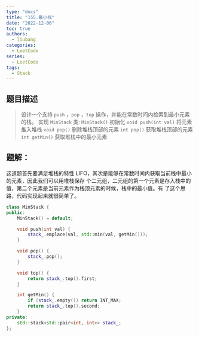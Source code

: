 ```yaml
---
type: "docs"
title: "155.最小栈"
date: "2022-12-06"
toc: true
authors:
  - liubang
categories:
  - LeetCode
series:
  - LeetCode
tags:
  - Stack
---
```


## 题目描述

> 设计一个支持 `push` ，`pop` ，`top` 操作，并能在常数时间内检索到最小元素的栈。
> 实现 `MinStack` 类:
> `MinStack()` 初始化
> `void push(int val)` 将元素推入堆栈
> `void pop()` 删除堆栈顶部的元素
> `int pop()` 获取堆栈顶部的元素
> `int getMin()` 获取堆栈中的最小元素

## 题解：

这道题首先要满足堆栈的特性 LIFO，其次是能够在常数时间内获取当前栈中最小的元素，因此我们可以用堆栈保存
个二元组，二元组的第一个元素是存入栈中的值，第二个元素是当前元素作为栈顶元素的时候，栈中的最小值。有
了这个思路，代码实现起来就很简单了。

```cpp
class MinStack {
public:
    MinStack() = default;

    void push(int val) {
        stack_.emplace(val, std::min(val, getMin()));
    }

    void pop() {
        stack_.pop();
    }

    void top() {
        return stack_.top().first;
    }

    int getMin() {
        if (stack_.empty()) return INT_MAX;
        return stack_.top().second;
    }
private:
    std::stack<std::pair<int, int>> stack_;
};
```
